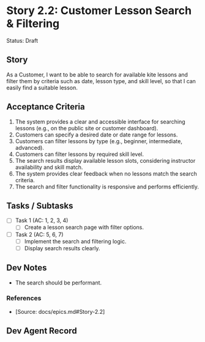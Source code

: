 # Story 2.2: Customer Lesson Search & Filtering

Status: Draft

## Story

As a Customer,
I want to be able to search for available kite lessons and filter them by criteria such as date, lesson type, and skill level,
so that I can easily find a suitable lesson.

## Acceptance Criteria

1. The system provides a clear and accessible interface for searching lessons (e.g., on the public site or customer dashboard).
2. Customers can specify a desired date or date range for lessons.
3. Customers can filter lessons by type (e.g., beginner, intermediate, advanced).
4. Customers can filter lessons by required skill level.
5. The search results display available lesson slots, considering instructor availability and skill match.
6. The system provides clear feedback when no lessons match the search criteria.
7. The search and filter functionality is responsive and performs efficiently.

## Tasks / Subtasks

- [ ] Task 1 (AC: 1, 2, 3, 4)
  - [ ] Create a lesson search page with filter options.
- [ ] Task 2 (AC: 5, 6, 7)
  - [ ] Implement the search and filtering logic.
  - [ ] Display search results clearly.

## Dev Notes

- The search should be performant.

### References

- [Source: docs/epics.md#Story-2.2]

## Dev Agent Record

